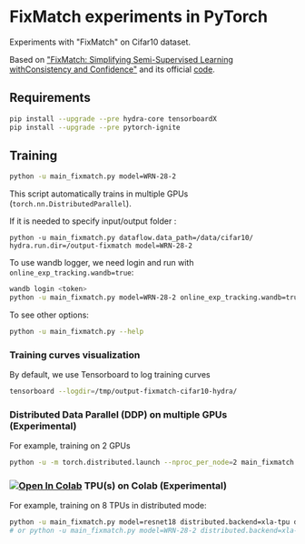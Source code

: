 # FixMatch experiments in PyTorch

Experiments with "FixMatch" on Cifar10 dataset.

Based on ["FixMatch: Simplifying Semi-Supervised Learning withConsistency and Confidence"](https://arxiv.org/abs/2001.07685)
and its official [code](https://github.com/google-research/fixmatch).

## Requirements

```bash
pip install --upgrade --pre hydra-core tensorboardX
pip install --upgrade --pre pytorch-ignite
```

## Training

```bash
python -u main_fixmatch.py model=WRN-28-2
```

This script automatically trains in multiple GPUs (`torch.nn.DistributedParallel`). 

If it is needed to specify input/output folder :  
```
python -u main_fixmatch.py dataflow.data_path=/data/cifar10/ hydra.run.dir=/output-fixmatch model=WRN-28-2
```

To use wandb logger, we need login and run with `online_exp_tracking.wandb=true`:
```bash
wandb login <token>
python -u main_fixmatch.py model=WRN-28-2 online_exp_tracking.wandb=true
```

To see other options:
```bash
python -u main_fixmatch.py --help
```

### Training curves visualization

By default, we use Tensorboard to log training curves

```bash
tensorboard --logdir=/tmp/output-fixmatch-cifar10-hydra/
```


### Distributed Data Parallel (DDP) on multiple GPUs (Experimental)

For example, training on 2 GPUs 
```bash
python -u -m torch.distributed.launch --nproc_per_node=2 main_fixmatch.py model=WRN-28-2 distributed.backend=nccl
```

### [![Open In Colab](https://colab.research.google.com/assets/colab-badge.svg)](https://colab.research.google.com/drive/1ZoWz1-a3bpj1xMxpM2K2qQ4Y9xvtdGWO) TPU(s) on Colab (Experimental)
 
For example, training on 8 TPUs in distributed mode: 
```bash
python -u main_fixmatch.py model=resnet18 distributed.backend=xla-tpu distributed.nproc_per_node=8
# or python -u main_fixmatch.py model=WRN-28-2 distributed.backend=xla-tpu distributed.nproc_per_node=8
```

